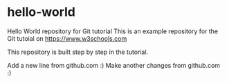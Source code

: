# hello-world

Hello World repository for Git tutorial
This is an example repository for the Git tutoial on https://www.w3schools.com

This repository is built step by step in the tutorial.

Add a new line from github.com :)
Make another changes from github.com :)

